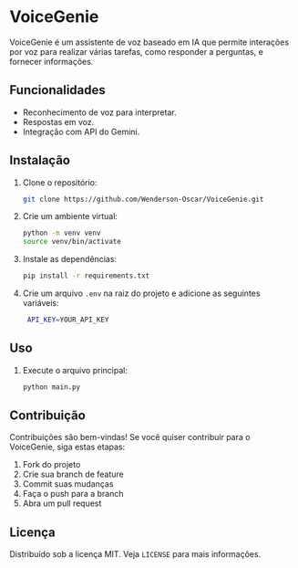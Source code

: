 # VoiceGenie

VoiceGenie é um assistente de voz baseado em IA que permite interações por voz para realizar várias tarefas, como responder a perguntas, e fornecer informações.

## Funcionalidades

- Reconhecimento de voz para interpretar.
- Respostas em voz.
- Integração com API do Gemini.


## Instalação

1. Clone o repositório:
   ```sh
   git clone https://github.com/Wenderson-Oscar/VoiceGenie.git
   ```
   
2. Crie um ambiente virtual:
   ```sh
   python -m venv venv
   source venv/bin/activate
   ```

3. Instale as dependências:
   ```sh
   pip install -r requirements.txt
   ```

4. Crie um arquivo `.env` na raiz do projeto e adicione as seguintes variáveis:
   ```sh
    API_KEY=YOUR_API_KEY
    ```

## Uso

1. Execute o arquivo principal:
   ```sh
   python main.py
   ```

## Contribuição

Contribuições são bem-vindas! Se você quiser contribuir para o VoiceGenie, siga estas etapas:

1. Fork do projeto
2. Crie sua branch de feature
3. Commit suas mudanças 
4. Faça o push para a branch 
5. Abra um pull request

## Licença

Distribuído sob a licença MIT. Veja `LICENSE` para mais informações.